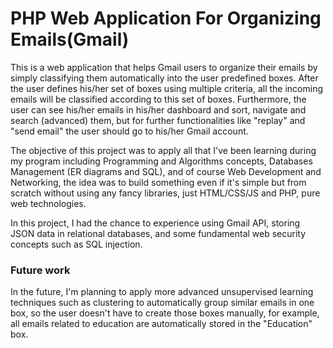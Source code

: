 # PHP Web Application For Organizing Emails(Gmail)

This is a web application that helps Gmail users to organize their emails by simply classifying them automatically into the user predefined boxes. After the user defines his/her set of boxes using multiple criteria, all the incoming emails will be classified according to this set of boxes. Furthermore, the user can see his/her emails in his/her dashboard and sort, navigate and search (advanced) them, but for further functionalities like "replay" and "send email" the user should go to his/her Gmail account.

The objective of this project was to apply all that I've been learning during my program including Programming and Algorithms concepts, Databases Management (ER diagrams and SQL), and of course Web Development and Networking, the idea was to build something even if it's simple but from scratch without using any fancy libraries, just HTML/CSS/JS and PHP, pure web technologies.

In this project, I had the chance to experience using Gmail API, storing JSON data in relational databases, and some fundamental web security concepts such as SQL injection.

### Future work
In the future, I'm planning to apply more advanced unsupervised learning techniques such as clustering to automatically group similar emails in one box, so the user doesn't have to create those boxes manually, for example, all emails related to education are automatically stored in the "Education" box.
